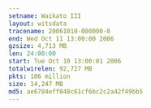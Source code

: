 ```yaml
---
setname: Waikato III
layout: witsdata
tracename: 20061010-000000-0
end: Wed Oct 11 13:00:00 2006
gzsize: 4,713 MB
len: 24:00:00
start: Tue Oct 10 13:00:01 2006
totalwirelen: 92,727 MB
pkts: 186 million
size: 14,247 MB
md5: ae6784eff848c61cf6bc2c2a42f49bb5
---
```

